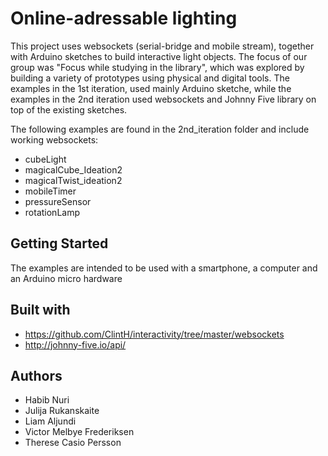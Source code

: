 # Online-adressable lighting
This project uses websockets (serial-bridge and mobile stream), together with Arduino sketches to build interactive light objects. The focus of our group was "Focus while studying in the library", which was explored by building a variety of prototypes using physical and digital tools. The examples in the 1st iteration, used mainly Arduino sketche, while the examples in the 2nd iteration used websockets and Johnny Five library on top of the existing sketches. 

The following examples are found in the 2nd_iteration folder and include working websockets:
- cubeLight
- magicalCube_Ideation2
- magicalTwist_ideation2
- mobileTimer
- pressureSensor
- rotationLamp

## Getting Started

The examples are intended to be used with a smartphone, a computer and an Arduino micro hardware

## Built with

* https://github.com/ClintH/interactivity/tree/master/websockets
* http://johnny-five.io/api/

## Authors
* Habib Nuri
* Julija Rukanskaite
* Liam Aljundi
* Victor Melbye Frederiksen
* Therese Casio Persson

